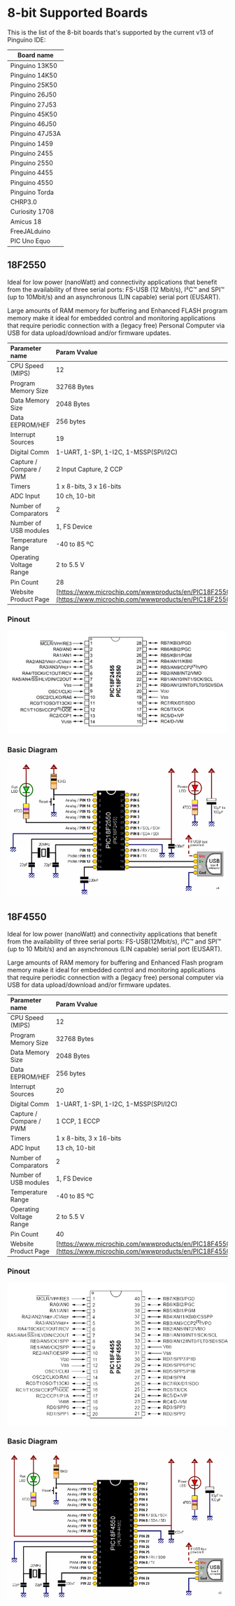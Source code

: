 # 8-bit Supported Boards

This is the list of the 8-bit boards that's supported by the current v13 of Pinguino IDE:

| Board name      |
|-----------------|
| Pinguino 13K50  |
| Pinguino 14K50  |
| Pinguino 25K50  |
| Pinguino 26J50  |
| Pinguino 27J53  |
| Pinguino 45K50  |
| Pinguino 46J50  |
| Pinguino 47J53A |
| Pinguino 1459   |
| Pinguino 2455   |
| Pinguino 2550   |
| Pinguino 4455   |
| Pinguino 4550   |
| Pinguino Torda  |
| CHRP3.0         |
| Curiosity 1708  |
| Amicus 18       |
| FreeJALduino    |
| PIC Uno Equo    |

## 18F2550

Ideal for low power (nanoWatt) and connectivity applications that benefit from the availability
of three serial ports: FS-USB (12 Mbit/s), I²C™ and SPI™ (up to 10Mbit/s) and an asynchronous
(LIN capable) serial port (EUSART).

Large amounts of RAM memory for buffering and Enhanced FLASH
program memory make it ideal for embedded control and monitoring applications that require periodic
connection with a (legacy free) Personal Computer via USB for data upload/download and/or
firmware updates.

| Parameter name		| Param Vvalue	|
|:------------------------------|:--------------|
| CPU Speed (MIPS)		| 12		|
| Program Memory Size		| 32768 Bytes	|
| Data Memory Size		| 2048 Bytes	|
| Data EEPROM/HEF		| 256 bytes	|
| Interrupt Sources		| 19		|
| Digital Comm			| 1-UART, 1-SPI, 1-I2C, 1-MSSP(SPI/I2C) |
| Capture / Compare / PWM	| 2 Input Capture, 2 CCP	|
| Timers			| 1 x 8-bits, 3 x 16-bits	|
| ADC Input			| 10 ch, 10-bit	|
| Number of Comparators		| 2		|
| Number of USB modules		| 1, FS Device	|
| Temperature Range		| -40 to 85 ºC	|
| Operating Voltage Range	| 2 to 5.5 V	|
| Pin Count			| 28		|
| Website Product Page		| [https://www.microchip.com/wwwproducts/en/PIC18F2550](https://www.microchip.com/wwwproducts/en/PIC18F2550) |


### Pinout

![PIC 18F2550 pinout](./18F2550-pinout.png "PIC18F2550 pinout")

### Basic Diagram

![PIC 18F2550 basic diagram](./18F2550-diagram.png "PIC18F2550 basic diagram")

## 18F4550

Ideal for low power (nanoWatt) and connectivity applications that benefit from the availability
of three serial ports: FS-USB(12Mbit/s), I²C™ and SPI™ (up to 10 Mbit/s) and an asynchronous
(LIN capable) serial port (EUSART).

Large amounts of RAM memory for buffering and Enhanced Flash
program memory make it ideal for embedded control and monitoring applications that require periodic
connection with a (legacy free) personal computer via USB for data upload/download and/or
firmware updates.

| Parameter name		| Param Vvalue	|
|:------------------------------|:--------------|
| CPU Speed (MIPS)		| 12		|
| Program Memory Size		| 32768 Bytes	|
| Data Memory Size		| 2048 Bytes	|
| Data EEPROM/HEF		| 256 bytes	|
| Interrupt Sources		| 20		|
| Digital Comm			| 1-UART, 1-SPI, 1-I2C, 1-MSSP(SPI/I2C) |
| Capture / Compare / PWM	| 1 CCP, 1 ECCP	|
| Timers			| 1 x 8-bits, 3 x 16-bits	|
| ADC Input			| 13 ch, 10-bit	|
| Number of Comparators		| 2		|
| Number of USB modules		| 1, FS Device	|
| Temperature Range		| -40 to 85 ºC	|
| Operating Voltage Range	| 2 to 5.5 V	|
| Pin Count			| 40		|
| Website Product Page		| [https://www.microchip.com/wwwproducts/en/PIC18F4550](https://www.microchip.com/wwwproducts/en/PIC18F4550) |

### Pinout

![PIC 18F4550 pinout](./18F4550-pinout.gif "PIC18F4550 pinout")

### Basic Diagram

![PIC 18F4550 basic diagram](./18F4550-diagram.png "PIC18F4550 basic diagram")
